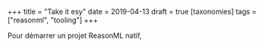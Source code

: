 +++
title = "Take it esy" 
date = 2019-04-13
draft = true
[taxonomies]
tags = ["reasonml", "tooling"]
+++

Pour démarrer un projet ReasonML natif,
